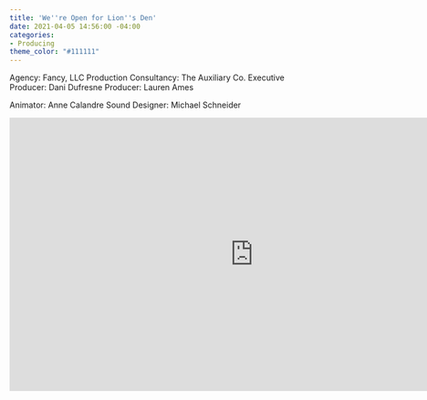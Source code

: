 ```yaml
---
title: 'We''re Open for Lion''s Den'
date: 2021-04-05 14:56:00 -04:00
categories:
- Producing
theme_color: "#111111"
---
```


Agency: Fancy, LLC
Production Consultancy: The Auxiliary Co.
Executive Producer: Dani Dufresne
Producer: Lauren Ames

Animator: Anne Calandre
Sound Designer: Michael Schneider

<iframe title="vimeo-player" src="https://player.vimeo.com/video/426295071" width="854" height="480" frameborder="0" allowfullscreen></iframe>



